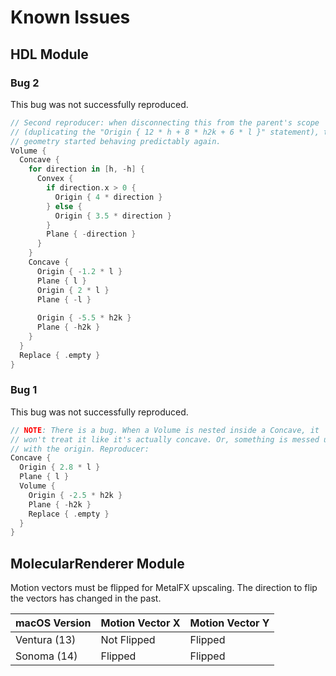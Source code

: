 # Known Issues

## HDL Module

### Bug 2

This bug was not successfully reproduced.

```swift
// Second reproducer: when disconnecting this from the parent's scope
// (duplicating the "Origin { 12 * h + 8 * h2k + 6 * l }" statement), the
// geometry started behaving predictably again.
Volume {
  Concave {
    for direction in [h, -h] {
      Convex {
        if direction.x > 0 {
          Origin { 4 * direction }
        } else {
          Origin { 3.5 * direction }
        }
        Plane { -direction }
      }
    }
    Concave {
      Origin { -1.2 * l }
      Plane { l }
      Origin { 2 * l }
      Plane { -l }
      
      Origin { -5.5 * h2k }
      Plane { -h2k }
    }
  }
  Replace { .empty }
}
```

### Bug 1

This bug was not successfully reproduced.

```swift
// NOTE: There is a bug. When a Volume is nested inside a Concave, it
// won't treat it like it's actually concave. Or, something is messed up
// with the origin. Reproducer:
Concave {
  Origin { 2.8 * l }
  Plane { l }
  Volume {
    Origin { -2.5 * h2k }
    Plane { -h2k }
    Replace { .empty }
  }
}
```

## MolecularRenderer Module

Motion vectors must be flipped for MetalFX upscaling. The direction to flip the vectors has changed in the past.

| macOS Version | Motion Vector X | Motion Vector Y |
| ------------- | --------------- | --------------- |
| Ventura (13)  | Not Flipped     | Flipped         |
| Sonoma (14)   | Flipped         | Flipped         |
